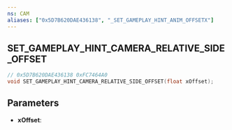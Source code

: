 ```yaml
---
ns: CAM
aliases: ["0x5D7B620DAE436138", "_SET_GAMEPLAY_HINT_ANIM_OFFSETX"]
---
```

## SET_GAMEPLAY_HINT_CAMERA_RELATIVE_SIDE_OFFSET

```c
// 0x5D7B620DAE436138 0xFC7464A0
void SET_GAMEPLAY_HINT_CAMERA_RELATIVE_SIDE_OFFSET(float xOffset);
```

## Parameters
* **xOffset**: 

